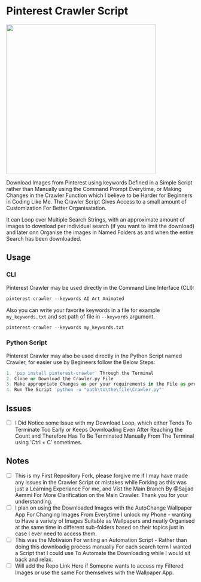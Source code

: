 # Pinterest Crawler Script

<img src="https://github.com/VinayakAgrawal-Vins002/Pinterest-Crawler/blob/main/Pinterest-Logo.png" width="400px">

Download Images from Pinterest using keywords Defined in a Simple Script rather than Manually using the Command Prompt Everytime, or Making Changes in the Crawler Function which I believe to be Harder for Beginners in Coding Like Me. The Crawler Script Gives Access to a small amount of Customization For Better Organisatation.

It can Loop over Multiple Search Strings, with an approximate amount of images to download per individual search (if you want to limit the download) and later onn Organise the images in Named Folders as and when the entire Search has been downloaded. 

## Usage

### CLI

Pinterest Crawler may be used directly in the Command Line Interface (CLI):

```python
pinterest-crawler --keywords AI Art Animated
```

Also you can write your favorite keywords in a file for example `my_keywords.txt` and set path of file in `--keywords` argument.

```python
pinterest-crawler --keywords my_keywords.txt
```

### Python Script

Pinterest Crawler may also be used directly in the Python Script named Crawler, for easier use by Begineers follow the Below Steps:

```python
1. 'pip install pinterest-crawler' Through the Terminal
2. Clone or Download the Crawler.py File 
3. Make appropriate Changes as per your requirements in the File as prompted by the Comments [Search Strings, Download Paths, Counts, etc]
4. Run The Script 'python -u "path\to\the\file\Crawler.py"'
```

## Issues
- [ ] I Did Notice some Issue with my Download Loop, which either Tends To Terminate Too Early or Keeps Downloading Even After Reaching the Count and Therefore Has To Be Terminated Manually From The Terminal using 'Ctrl + C' sometimes.

## Notes
- [ ] This is my First Repository Fork, please forgive me if I may have made any issues in the Crawler Script or mistakes while Forking as this was just a Learning Experiance For me, and Vist the Main Branch By @Sajjad Aemmi For More Clarification on the Main Crawler. Thank you for your understanding.
- [ ] I plan on using the Downloaded Images with  the AutoChange Wallpaper App For Changing Images From Everytime I unlock my Phone - wanting to Have a variety of Images Suitable as Wallpapers and neatly Organised at the same time in different sub-folders based on their topics just in case I ever need to access them.
- [ ] This was the Motivaion For writing an Automation Script - Rather than doing this downloadig process manually For each search term I wanted a Script that I could use To Automate the Downloading while I would sit back and relax.
- [ ] Will add the Repo Link Here if Someone wants to access my Filtered Images or use the same For themselves with the Wallpaper App.
